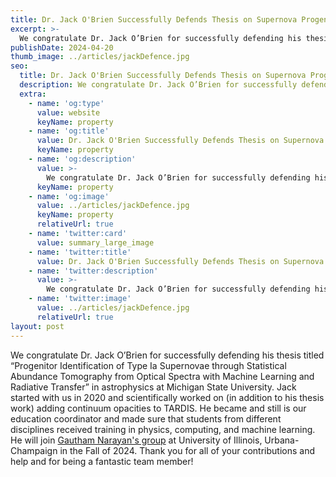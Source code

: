 ```yaml
---
title: Dr. Jack O'Brien Successfully Defends Thesis on Supernova Progenitor Identification
excerpt: >-
  We congratulate Dr. Jack O’Brien for successfully defending his thesis titled “Progenitor Identification of Type Ia Supernovae through Statistical Abundance Tomography from Optical Spectra with Machine Learning and Radiative Transfer” in astrophysics at Michigan State University.
publishDate: 2024-04-20
thumb_image: ../articles/jackDefence.jpg
seo:
  title: Dr. Jack O'Brien Successfully Defends Thesis on Supernova Progenitor Identification
  description: We congratulate Dr. Jack O’Brien for successfully defending his thesis titled “Progenitor Identification of Type Ia Supernovae through Statistical Abundance Tomography from Optical Spectra with Machine Learning and Radiative Transfer” in astrophysics at Michigan State University.
  extra:
    - name: 'og:type'
      value: website
      keyName: property
    - name: 'og:title'
      value: Dr. Jack O'Brien Successfully Defends Thesis on Supernova Progenitor Identification
      keyName: property
    - name: 'og:description'
      value: >-
        We congratulate Dr. Jack O’Brien for successfully defending his thesis titled “Progenitor Identification of Type Ia Supernovae through Statistical Abundance Tomography from Optical Spectra with Machine Learning and Radiative Transfer” in astrophysics at Michigan State University.
      keyName: property
    - name: 'og:image'
      value: ../articles/jackDefence.jpg
      keyName: property
      relativeUrl: true
    - name: 'twitter:card'
      value: summary_large_image
    - name: 'twitter:title'
      value: Dr. Jack O'Brien Successfully Defends Thesis on Supernova Progenitor Identification
    - name: 'twitter:description'
      value: >-
        We congratulate Dr. Jack O’Brien for successfully defending his thesis titled “Progenitor Identification of Type Ia Supernovae through Statistical Abundance Tomography from Optical Spectra with Machine Learning and Radiative Transfer” in astrophysics at Michigan State University.
    - name: 'twitter:image'
      value: ../articles/jackDefence.jpg
      relativeUrl: true
layout: post
---
```


We congratulate Dr. Jack O’Brien for successfully defending his thesis titled “Progenitor Identification of Type Ia Supernovae through Statistical Abundance Tomography from Optical Spectra with Machine Learning and Radiative Transfer” in astrophysics at Michigan State University. Jack started with us in 2020 and scientifically worked on (in addition to his thesis work) adding continuum opacities to TARDIS. He became and still is our education coordinator and made sure that students from different disciplines received training in physics, computing, and machine learning. He will join <a href='https://gnarayan.github.io/'>Gautham Narayan's group</a> at University of Illinois, Urbana-Champaign in the Fall of 2024. Thank you for all of your contributions and help and for being a fantastic team member!


